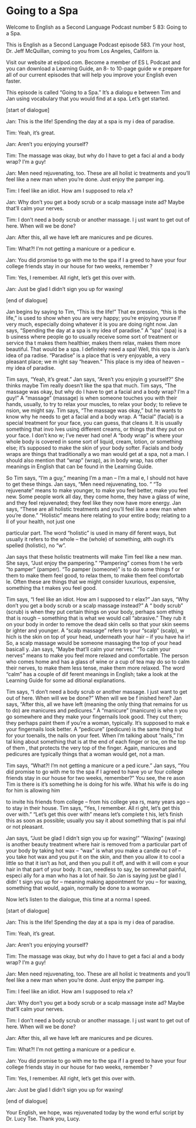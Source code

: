 # Going to a Spa

Welcome to English as a Second Language Podcast number 5 83: Going to a Spa.

This is English as a Second Language Podcast episode 583.  I’m your host, Dr. Jeff McQuillan, coming to you from Los Angeles, Californ ia.

Visit our website at eslpod.com.  Become a member of ES L Podcast and you can download a Learning Guide, an 8- to 10-page guide w e prepare for all of our current episodes that will help you improve your English even faster.

This episode is called “Going to a Spa.”  It’s a dialogu e between Tim and Jan using vocabulary that you would find at a spa.  Let’s get started.

[start of dialogue]

Jan:  This is the life!  Spending the day at a spa is my i dea of paradise.

Tim:  Yeah, it’s great.

Jan:  Aren’t you enjoying yourself?

Tim:  The massage was okay, but why do I have to get a faci al and a body wrap? I’m a guy!

Jan:  Men need rejuvenating, too.  These are all holist ic treatments and you’ll feel like a new man when you’re done.  Just enjoy the pamper ing.

Tim:  I feel like an idiot.  How am I supposed to rela x?

Jan:  Why don’t you get a body scrub or a scalp massage inste ad?  Maybe that’ll calm your nerves.

Tim:  I don’t need a body scrub or another massage.  I j ust want to get out of here.  When will we be done?

Jan:  After this, all we have left are manicures and pe dicures.

Tim:  What?!  I’m not getting a manicure or a pedicur e.

 Jan:  You did promise to go with me to the spa if I a greed to have your four college friends stay in our house for two weeks, remember ?

Tim:  Yes, I remember.  All right, let’s get this over with.

Jan:  Just be glad I didn’t sign you up for waxing!

[end of dialogue]

Jan begins by saying to Tim, “This is the life!”  That ex pression, “this is the life,” is used to show when you are very happy; you’re enjoying yourse lf very much, especially doing whatever it is you are doing right now.  Jan says, “Spending the day at a spa is my idea of paradise.”  A “spa” (spa) is a b usiness where people go to usually receive some sort of treatment or service tha t makes them healthier, makes them relax, makes them more beautiful.  That would be a spa.  I definitely need a spa!  Well, this spa is Jan’s idea of pa radise.  “Paradise” is a place that is very enjoyable, a very pleasant place; we m ight say “heaven.”  This place is my idea of heaven – my idea of paradise.

Tim says, “Yeah, it’s great.”  Jan says, “Aren’t you enjoyin g yourself?”  She thinks maybe Tim really doesn’t like the spa that much.  Tim says,  “The massage was okay, but why do I have to get a facial and a body wrap?  I’m a guy!”  A “massage” (massage) is when someone touches you with their  hands, usually, to try to relax your muscles, to relax your body; to relieve te nsion, we might say. Tim says, “The massage was okay,” but he wants to know why he needs to get a facial and a body wrap.  A “facial” (facial) is a special treatment for your face, you can guess, that cleans it.  It is usually something that invo lves using different creams, or things that they put on your face.  I don’t kno w; I’ve never had one!  A “body wrap” is where your whole body is covered in some sort  of liquid, cream, lotion, or something else; it’s supposed to make the skin  of your body softer. Facials and body wraps are things that traditionally a wo man would get at a spa, not a man.  I should also mention that “wrap” (wrap),  as in body wrap, has other meanings in English that can be found in the Learning  Guide.

So Tim says, “I’m a guy,” meaning I’m a man – I’m a mal e, I should not have to get these things.  Jan says, “Men need rejuvenating, too. ”  “To rejuvenate” means to make younger, to make you feel better, make you feel new.  Some people work all day, they come home, they have a glass of wine, and they feel rejuvenated; they feel like they now have more energy.  Jan says, “These are all holistic treatments and you’ll feel like a new man when you’re done.”  “Holistic” means here relating to your entire body; relating to a ll of your health, not just one

 particular part.  The word “holistic” is used in many dif ferent ways, but usually it refers to the whole – the (whole) of something, alth ough it’s spelled (holistic), no “w”.

Jan says that these holistic treatments will make Tim feel like a new man.  She says, “Just enjoy the pampering.”  “Pampering” comes from t he verb “to pamper” (pamper).  “To pamper (someone)” is to do some things f or them to make them feel good, to relax them, to make them feel comfortab le.  Often these are things that we might consider luxurious, expensive, something tha t makes you feel good.

Tim says, “I feel like an idiot.  How am I supposed to r elax?”  Jan says, “Why don’t you get a body scrub or a scalp massage instead?”  A “ body scrub” (scrub) is when they put certain things on your body, perhaps som ething that is rough – something that is what we would call “abrasive.”  They rub it on your body in order to remove the dead skin cells so that your skin seems br ighter and younger.  A “scalp massage” refers to your “scalp” (scalp), w hich is the skin on top of your head, underneath your hair – if you have ha ir!  So, a scalp massage would be someone massaging the top of your head basicall y.  Jan says, “Maybe that’ll calm your nerves.”  “To calm your nerves” means to make you feel more relaxed and comfortable.  The person who comes home and has a glass of wine or a cup of tea may do so to calm their nerves, to make them less tense, make them more relaxed.  The word “calm” has a couple of dif ferent meanings in English; take a look at the Learning Guide for some ad ditional explanations.

Tim says, “I don’t need a body scrub or another massage.  I just want to get out of here.  When will we be done?”  When will we be f inished here?  Jan says, “After this, all we have left (meaning the only thing that remains for us to do) are manicures and pedicures.”  A “manicure” (manicure) is whe n you go somewhere and they make your fingernails look good.  They cut them; they perhaps paint them if you’re a woman, typically.  It’s supposed to mak e your fingernails look better.  A “pedicure” (pedicure) is the same thing but for your toenails, the nails on your feet.  When I’m talking about “nails,” I’m tal king about something that is at the end of each finger or toe, on the top of them , that protects the very top of the finger.  Again, manicures and pedicures are typically things that a woman would get, not a man.

Tim says, “What?!  I’m not getting a manicure or a ped icure.”  Jan says, “You did promise to go with me to the spa if I agreed to have yo ur four college friends stay in our house for two weeks, remember?”  You see, the re ason Tim is there is it’s something he is doing for his wife.  What his wife is do ing for him is allowing him

 to invite his friends from college – from his college yea rs, many years ago – to stay in their house.  Tim says, “Yes, I remember.  All ri ght, let’s get this over with.”  “Let’s get this over with” means let’s complete t his, let’s finish this as soon as possible; usually you say it about something that is pai nful or not pleasant.

Jan says, “Just be glad I didn’t sign you up for waxing!”  “Waxing” (waxing) is another beauty treatment where hair is removed from a particular part of your body by taking hot wax – “wax” is what you make a candle ou t of – you take hot wax and you put it on the skin, and then you allow it to  cool a little so that it isn’t as hot, and then you pull it off, and with it will com e your hair in that part of your body.  It can, needless to say, be somewhat painful, especi ally for a man who has a lot of hair.  So Jan is saying just be glad I didn’ t sign you up for – meaning making appointment for you – for waxing, something that  would, again, normally be done to a woman.

Now let’s listen to the dialogue, this time at a norma l speed.

[start of dialogue]

Jan:  This is the life!  Spending the day at a spa is my i dea of paradise.

Tim:  Yeah, it’s great.

Jan:  Aren’t you enjoying yourself?

Tim:  The massage was okay, but why do I have to get a faci al and a body wrap? I’m a guy!

Jan:  Men need rejuvenating, too.  These are all holist ic treatments and you’ll feel like a new man when you’re done.  Just enjoy the pamper ing.

Tim:  I feel like an idiot.  How am I supposed to rela x?

Jan:  Why don’t you get a body scrub or a scalp massage inste ad?  Maybe that’ll calm your nerves.

Tim:  I don’t need a body scrub or another massage.  I j ust want to get out of here.  When will we be done?

Jan:  After this, all we have left are manicures and pe dicures.

 Tim:  What?!  I’m not getting a manicure or a pedicur e.

Jan:  You did promise to go with me to the spa if I a greed to have your four college friends stay in our house for two weeks, remember ?

Tim:  Yes, I remember.  All right, let’s get this over with.

Jan:  Just be glad I didn’t sign you up for waxing!

[end of dialogue]

Your English, we hope, was rejuvenated today by the wond erful script by Dr. Lucy Tse.  Thank you, Lucy.





